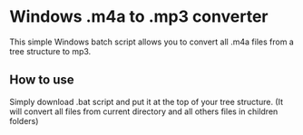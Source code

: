 # Windows .m4a to .mp3 converter

This simple Windows batch script allows you to convert all .m4a files from a tree structure to mp3.

## How to use
Simply download .bat script and put it at the top of your tree structure. (It will convert all files from current directory and all others files in children folders)
